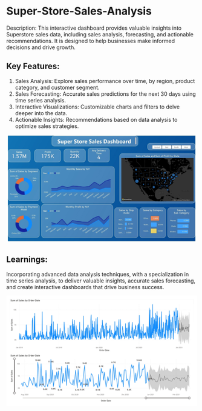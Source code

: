 # Super-Store-Sales-Analysis
Description:
This interactive dashboard provides valuable insights into Superstore sales data, including sales analysis, forecasting, and actionable recommendations. It is designed to help businesses make informed decisions and drive growth.

## Key Features:

1) Sales Analysis: Explore sales performance over time, by region, product category, and customer segment.
2) Sales Forecasting: Accurate sales predictions for the next 30 days using time series analysis.
3) Interactive Visualizations: Customizable charts and filters to delve deeper into the data.
4) Actionable Insights: Recommendations based on data analysis to optimize sales strategies.

![Dashboard](https://github.com/SwaroopG28/Super-Store-Sales-Analysis/blob/main/Super%20Store%20Sales%20Analytics-%20Dashboard.jpg)

## Learnings: 
Incorporating advanced data analysis techniques, with a specialization in time series analysis, to deliver valuable insights, accurate sales forecasting, and create interactive dashboards that drive business success.

![Forecast](https://github.com/SwaroopG28/Super-Store-Sales-Analysis/blob/main/Super%20Store%20Sales%20Analytics-Forecasting.jpg)
